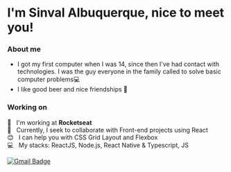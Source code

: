 # I'm **Sinval Albuquerque**, nice to meet you!

### About me

- I got my first computer when I was 14, since then I've had contact with technologies. I was the guy everyone in the family called to solve basic computer problems:computer:
- I like good beer and nice friendships :beers:

### Working on

:rocket:  &nbsp; I'm working at **Rocketseat**
<br/> :purple_heart: &nbsp; Currently, I seek to collaborate with Front-end projects using React
<br/> :blush: &nbsp; I can help you with CSS Grid Layout and Flexbox
<br/> :computer: &nbsp; My stacks: ReactJS, Node.js, React Native & Typescript, JS

[![Gmail Badge](https://img.shields.io/badge/-sinvalalb@gmail.com-c14438?style=flat-square&logo=Gmail&logoColor=white&link=mailto:sinvalalb@gmail.com)](mailto:sinvalalb@gmail.com)



